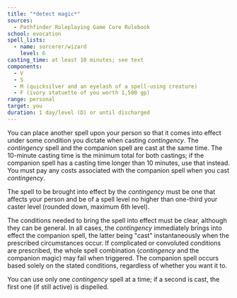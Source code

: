 ```yaml
---
title: "*detect magic*"
sources:
  - Pathfinder Roleplaying Game Core Rulebook
school: evocation
spell_lists:
  - name: sorcerer/wizard
    level: 6
casting_time: at least 10 minutes; see text
components:
  - V
  - S
  - M (quicksilver and an eyelash of a spell-using creature)
  - F (ivory statuette of you worth 1,500 gp)
range: personal
target: you
duration: 1 day/level (D) or until discharged
---
```


You can place another spell upon your person so that it comes into effect under some condition you dictate when casting *contingency*. The *contingency* spell and the companion spell are cast at the same time. The 10-minute casting time is the minimum total for both castings; if the companion spell has a casting time longer than 10 minutes, use that instead. You must pay any costs associated with the companion spell when you cast *contingency*.

The spell to be brought into effect by the *contingency* must be one that affects your person and be of a spell level no higher than one-third your caster level (rounded down, maximum 6th level).

The conditions needed to bring the spell into effect must be clear, although they can be general. In all cases, the *contingency* immediately brings into effect the companion spell, the latter being "cast" instantaneously when the prescribed circumstances occur. If complicated or convoluted conditions are prescribed, the whole spell combination (*contingency* and the companion magic) may fail when triggered. The companion spell occurs based solely on the stated conditions, regardless of whether you want it to.

You can use only one *contingency* spell at a time; if a second is cast, the first one (if still active) is dispelled.
